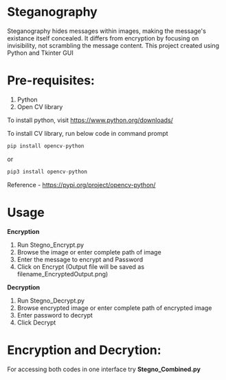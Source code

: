 # Steganography
Steganography hides messages within images, making the message's existance itself concealed. It differs from encryption by focusing on invisibility, not scrambling the message content. This project created using Python and Tkinter GUI

# **Pre-requisites:**
1. Python
2. Open CV library

To install python, visit https://www.python.org/downloads/

To install CV library, run below code in command prompt
```java
pip install opencv-python
```
or
```python
pip3 install opencv-python
```
Reference - https://pypi.org/project/opencv-python/

# Usage
**Encryption**
1. Run Stegno_Encrypt.py
2. Browse the image or enter complete path of image
3. Enter the message to encrypt and Password
4. Click on Encrypt (Output file will be saved as filename_EncryptedOutput.png)

**Decryption**
1. Run Stegno_Decrypt.py
2. Browse encrypted image or enter complete path of encrypted image
3. Enter password to decrypt
4. Click Decrypt

# **Encryption and Decrytion:**
For accessing both codes in one interface try **Stegno_Combined.py**
